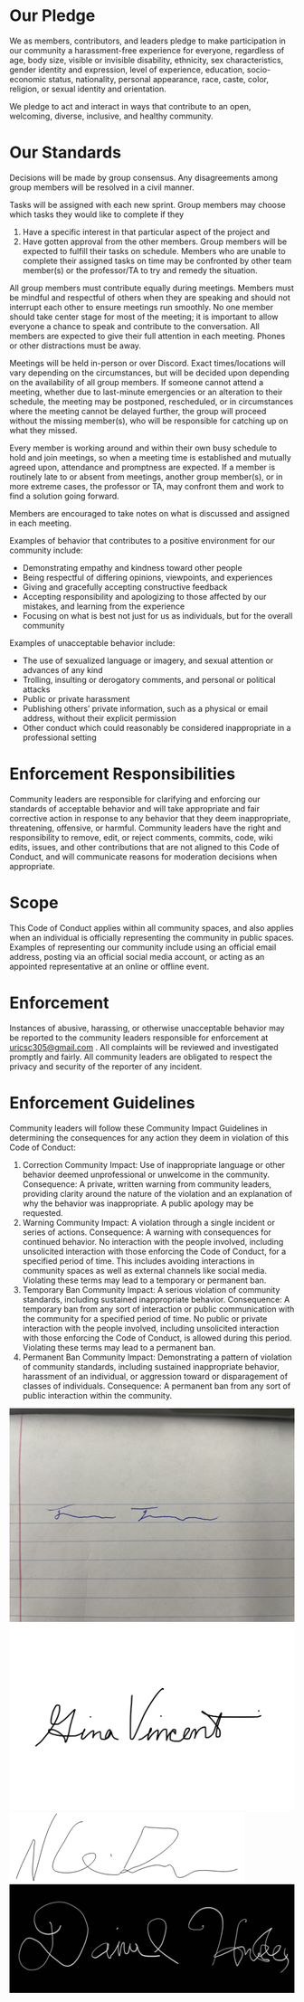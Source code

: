 # Our Pledge
We as members, contributors, and leaders pledge to make participation in our community a harassment-free experience for everyone, 
regardless of age, body size, visible or invisible disability, ethnicity, sex characteristics, gender identity and expression, level of experience, 
education, socio-economic status, nationality, personal appearance, race, caste, color, religion, or sexual identity and orientation.

We pledge to act and interact in ways that contribute to an open, welcoming, diverse, inclusive, and healthy community.

# Our Standards
Decisions will be made by group consensus. Any disagreements among group members will be resolved in a civil manner.

Tasks will be assigned with each new sprint. Group members may choose which tasks they would like to complete if they 
1) Have a specific interest in that particular aspect of the project and
2) Have gotten approval from the other members. Group members will be expected to fulfill their tasks on schedule.
   Members who are unable to complete their assigned tasks on time may be confronted by other team member(s) or the professor/TA to try and remedy the situation.

All group members must contribute equally during meetings. Members must be mindful and respectful of others when they are speaking and should not interrupt each other to ensure meetings run smoothly. 
No one member should take center stage for most of the meeting; it is important to allow everyone a chance to speak and contribute to the conversation. 
All members are expected to give their full attention in each meeting. Phones or other distractions must be away.

Meetings will be held in-person or over Discord. Exact times/locations will vary depending on the circumstances, but will be decided upon depending on the availability of all group members. 
If someone cannot attend a meeting, whether due to last-minute emergencies or an alteration to their schedule, the meeting may be postponed, rescheduled, or in circumstances where the meeting cannot be delayed further, 
the group will proceed without the missing member(s), who will be responsible for catching up on what they missed.

Every member is working around and within their own busy schedule to hold and join meetings, so when a meeting time is established and mutually agreed upon, attendance and promptness are expected. 
If a member is routinely late to or absent from meetings, another group member(s), or in more extreme cases, the professor or TA, may confront them and work to find a solution going forward. 

Members are encouraged to take notes on what is discussed and assigned in each meeting. 

Examples of behavior that contributes to a positive environment for our community include:
- Demonstrating empathy and kindness toward other people
- Being respectful of differing opinions, viewpoints, and experiences
- Giving and gracefully accepting constructive feedback
- Accepting responsibility and apologizing to those affected by our mistakes, and learning from the experience
- Focusing on what is best not just for us as individuals, but for the overall community

Examples of unacceptable behavior include:
- The use of sexualized language or imagery, and sexual attention or advances of any kind
- Trolling, insulting or derogatory comments, and personal or political attacks
- Public or private harassment
- Publishing others’ private information, such as a physical or email address, without their explicit permission
- Other conduct which could reasonably be considered inappropriate in a professional setting

# Enforcement Responsibilities
Community leaders are responsible for clarifying and enforcing our standards of acceptable behavior and will take appropriate and fair corrective action in response to any behavior that they deem inappropriate, threatening, offensive, or harmful.
Community leaders have the right and responsibility to remove, edit, or reject comments, commits, code, wiki edits, issues, and other contributions that are not aligned to this Code of Conduct, and will communicate reasons for moderation decisions when appropriate.

# Scope
This Code of Conduct applies within all community spaces, and also applies when an individual is officially representing the community in public spaces. 
Examples of representing our community include using an official email address, posting via an official social media account, or acting as an appointed representative at an online or offline event.

# Enforcement
Instances of abusive, harassing, or otherwise unacceptable behavior may be reported to the community leaders responsible for enforcement at uricsc305@gmail.com . 
All complaints will be reviewed and investigated promptly and fairly.
All community leaders are obligated to respect the privacy and security of the reporter of any incident.

# Enforcement Guidelines
Community leaders will follow these Community Impact Guidelines in determining the consequences for any action they deem in violation of this Code of Conduct:
1. Correction
Community Impact: Use of inappropriate language or other behavior deemed unprofessional or unwelcome in the community.
Consequence: A private, written warning from community leaders, providing clarity around the nature of the violation and an explanation of why the behavior was inappropriate. A public apology may be requested.
2. Warning
Community Impact: A violation through a single incident or series of actions.
Consequence: A warning with consequences for continued behavior. No interaction with the people involved, including unsolicited interaction with those enforcing the Code of Conduct,
for a specified period of time. This includes avoiding interactions in community spaces as well as external channels like social media. Violating these terms may lead to a temporary or permanent ban.
4. Temporary Ban
Community Impact: A serious violation of community standards, including sustained inappropriate behavior.
Consequence: A temporary ban from any sort of interaction or public communication with the community for a specified period of time.
No public or private interaction with the people involved, including unsolicited interaction with those enforcing the Code of Conduct, is allowed during this period.
Violating these terms may lead to a permanent ban.
6. Permanent Ban
Community Impact: Demonstrating a pattern of violation of community standards, including sustained inappropriate behavior, harassment of an individual, or aggression toward or disparagement of classes of individuals.
Consequence: A permanent ban from any sort of public interaction within the community.

![Jason's signature](src/IMG_8940.jpeg)
![Gina's Signature](src/Gina_Vincent_Signature.png)
![Nat's Signature](src/Natasha_Guia_Signature.png)
![Daniel's signature](/src/danielhsig.jpg)
